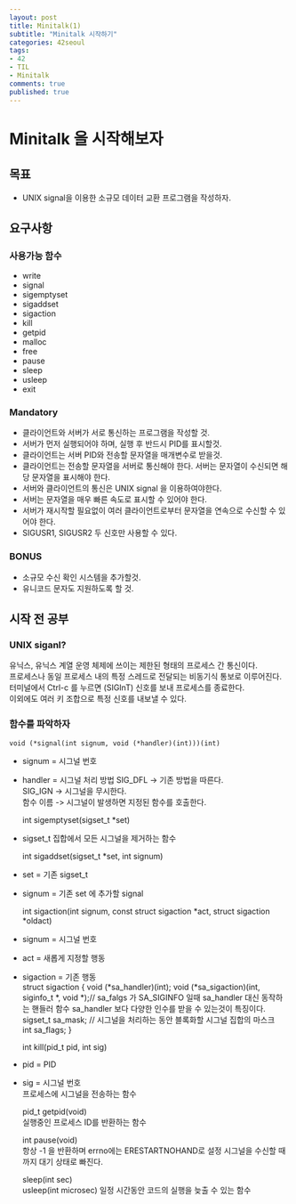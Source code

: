 ```yaml
---
layout: post
title: Minitalk(1)
subtitle: "Minitalk 시작하기"
categories: 42seoul
tags:
- 42
- TIL
- Minitalk
comments: true
published: true
---
```


# Minitalk 을 시작해보자

## 목표

- UNIX signal을 이용한 소규모 데이터 교환 프로그램을 작성하자.   

## 요구사항

### 사용가능 함수

- write  
- signal  
- sigemptyset  
- sigaddset  
- sigaction  
- kill  
- getpid  
- malloc  
- free  
- pause  
- sleep  
- usleep 
- exit  

### Mandatory  
- 클라이언트와 서버가 서로 통신하는 프로그램을 작성할 것.  
- 서버가 먼저 실행되어야 하며, 실행 후 반드시 PID를 표시할것.  
- 클라이언트는 서버 PID와 전송할 문자열을 매개변수로 받을것.  
- 클라이언트는 전송할 문자열을 서버로 통신해야 한다. 서버는 문자열이 수신되면 해당 문자열을 표시해야 한다.  
- 서버와 클라이언트의 통신은 UNIX signal 을 이용하여야한다.  
- 서버는 문자열을 매우 빠른 속도로 표시할 수 있어야 한다.  
- 서버가 재시작할 필요없이 여러 클라이언트로부터 문자열을 연속으로 수신할 수 있어야 한다.  
- SIGUSR1, SIGUSR2 두 신호만 사용할 수 있다.  

### BONUS 
- 소규모 수신 확인 시스템을 추가할것.  
- 유니코드 문자도 지원하도록 할 것.  

## 시작 전 공부 

### UNIX siganl?

유닉스, 유닉스 계열 운영 체제에 쓰이는 제한된 형태의 프로세스 간 통신이다.  
프로세스나 동일 프로세스 내의 특정 스레드로 전달되는 비동기식 통보로 이루어진다.  
터미널에서 Ctrl-c 를 누르면 (SIGInT) 신호를 보내 프로세스를 종료한다.  
이외에도 여러 키 조합으로 특정 신호를 내보낼 수 있다.   

### 함수를 파악하자
    void (*signal(int signum, void (*handler)(int)))(int)
- signum = 시그널 번호
- handler = 시그널 처리 방법
	SIG_DFL -> 기존 방법을 따른다.  
	SIG_IGN -> 시그널을 무시한다.  
	함수 이름 -> 시그널이 발생하면 지정된 함수를 호출한다.  

    int sigemptyset(sigset_t *set)
- sigset_t 집합에서 모든 시그널을 제거하는 함수  

    int sigaddset(sigset_t *set, int signum)
- set = 기존 sigset_t  
- signum = 기존 set 에 추가할 signal  

    int sigaction(int signum, const struct sigaction *act, struct sigaction *oldact)  
- signum = 시그널 번호  
- act = 새롭게 지정할 행동  
- sigaction  = 기존 행동  
    struct sigaction {
    		void (*sa_handler)(int);
    		void (*sa_sigaction)(int, siginfo_t *, void *);// sa_falgs 가 SA_SIGINFO 일때 sa_handler 대신 동작하는 핸들러 함수 sa_handler 보다 다양한 인수를 받을 수 있는것이 특징이다. 
    		sigset_t sa_mask; // 시그널을 처리하는 동안 블록화할 시그널 집합의 마스크  
    		int sa_flags; 
    	}

    int kill(pid_t pid, int sig)
- pid = PID  
- sig = 시그널 번호  
프로세스에 시그널을 전송하는 함수  

    pid_t getpid(void)  
실행중인 프로세스 ID를 반환하는 함수  

    int pause(void)  
항상 -1 을 반환하며 errno에는 ERESTARTNOHAND로 설정 시그널을 수신할 때까지 대기 상태로 빠진다.  

    sleep(int sec)  
    usleep(int microsec)
일정 시간동안 코드의 실행을 늦출 수 있는 함수

